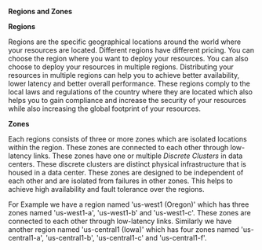 **Regions and Zones**

**Regions**

Regions are the specific geographical locations around the world where your resources are located. Different regions have different pricing. You can choose the region where you want to deploy your resources. You can also choose to deploy your resources in multiple regions. Distributing your resources in multiple regions can help you to achieve better availability, lower latency and better overall performance. These regions comply to the local laws and regulations of the country where they are located which also helps you to gain compliance and increase the security of your resources while also increasing the global footprint of your resources.

**Zones**

Each regions consists of three or more zones which are isolated locations within the region. These zones are connected to each other through low-latency links. These zones have one or multiple *Discrete Clusters* in data centers. These discrete clusters are distinct physical infrastructure that is housed in a data center. These zones are designed to be independent of each other and are isolated from failures in other zones. This helps to achieve high availability and fault tolerance over the regions.

For Example we have a region named 'us-west1 (Oregon)' which has three zones named 'us-west1-a', 'us-west1-b' and 'us-west1-c'. These zones are connected to each other through low-latency links. Similarly we have another region named 'us-central1 (Iowa)' which has four zones named 'us-central1-a', 'us-central1-b', 'us-central1-c' and 'us-central1-f'.